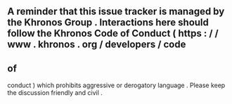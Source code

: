 A
reminder
that
this
issue
tracker
is
managed
by
the
Khronos
Group
.
Interactions
here
should
follow
the
Khronos
Code
of
Conduct
(
https
:
/
/
www
.
khronos
.
org
/
developers
/
code
-
of
-
conduct
)
which
prohibits
aggressive
or
derogatory
language
.
Please
keep
the
discussion
friendly
and
civil
.
